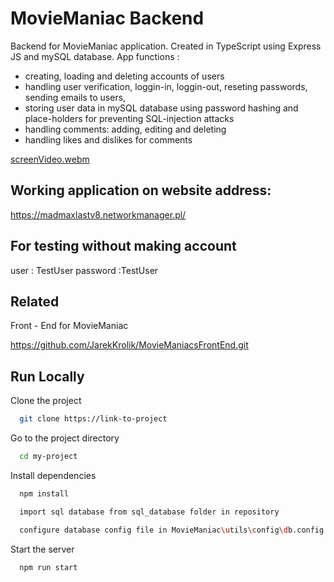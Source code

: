 
# MovieManiac Backend

Backend for MovieManiac application.
Created in TypeScript using Express JS and mySQL database.
App functions :
- creating, loading and deleting accounts of users
- handling user verification, loggin-in, loggin-out, reseting passwords, sending emails to users,
- storing user data in mySQL database using password hashing and place-holders for preventing SQL-injection attacks
- handling comments: adding, editing and deleting
- handling likes and dislikes for comments


[screenVideo.webm](https://user-images.githubusercontent.com/101992103/229598204-328cc460-91dc-4d2b-8da1-977472303d3b.webm)



## Working application on website address:

https://madmaxlastv8.networkmanager.pl/

## For testing without making account
user : TestUser
password :TestUser


## Related

Front - End for MovieManiac

https://github.com/JarekKrolik/MovieManiacsFrontEnd.git

## Run Locally

Clone the project

```bash
  git clone https://link-to-project
```

Go to the project directory

```bash
  cd my-project
```

Install dependencies

```bash
  npm install
```
```bash
  import sql database from sql_database folder in repository
```
```bash
  configure database config file in MovieManiac\utils\config\db.config.ts to link backend and database
```

Start the server

```bash
  npm run start
```
